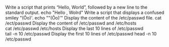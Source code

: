 Write a script that prints “Hello, World”, followed by a new line to the standard output.
		echo "Hello , Wolrd"
Write a script that displays a confused smiley "(Ôo)'.
		echo "\"(Ôo)'"
Display the content of the /etc/passwd file.
		cat /ect/passwd
Display the content of /etc/passwd and /etc/hosts	
		cat /etc/passwd /etc/hosts
Display the last 10 lines of /etc/passwd	
		tail -n 10 /etc/passwd
Display the first 10 lines of /etc/passwd
		head -n 10 /etc/passwd
